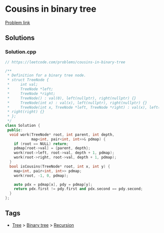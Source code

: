 # Cousins in binary tree

[Problem link](https://leetcode.com/problems/cousins-in-binary-tree)

## Solutions


### Solution.cpp
```cpp
// https://leetcode.com/problems/cousins-in-binary-tree

/**
 * Definition for a binary tree node.
 * struct TreeNode {
 *     int val;
 *     TreeNode *left;
 *     TreeNode *right;
 *     TreeNode() : val(0), left(nullptr), right(nullptr) {}
 *     TreeNode(int x) : val(x), left(nullptr), right(nullptr) {}
 *     TreeNode(int x, TreeNode *left, TreeNode *right) : val(x), left(left),
 * right(right) {}
 * };
 */
class Solution {
 public:
  void work(TreeNode* root, int parent, int depth,
            map<int, pair<int, int>>& pdmap) {
    if (root == NULL) return;
    pdmap[root->val] = {parent, depth};
    work(root->left, root->val, depth + 1, pdmap);
    work(root->right, root->val, depth + 1, pdmap);
  }
  bool isCousins(TreeNode* root, int x, int y) {
    map<int, pair<int, int>> pdmap;
    work(root, -1, 0, pdmap);

    auto pdx = pdmap[x], pdy = pdmap[y];
    return pdx.first != pdy.first and pdx.second == pdy.second;
  }
};
```
## Tags

* [Tree](/README.md#Tree) > [Binary tree](/README.md#Tree-Binary_tree) > [Recursion](/README.md#Tree-Binary_tree-Recursion)
